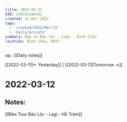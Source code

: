 ```yaml
---
title: 2022-03-12
UID: 220315204201
created: 15-Mar-2022
tags:
  - 'created/2022/Mar/15'
  - 'daily/private'
summary: Đạp xe Bảo Lộc - Lagi - Bình Châu
location: Bình Châu, BRVT
---
```

up:: [[Daily notes]]

[[2022-03-11|<- Yesterday]] | [[2022-03-13|Tomorrow ->]]
# 2022-03-12

## Notes:
[[Bike Tour Bảo Lộc - Lagi - Hồ Tràm]]

